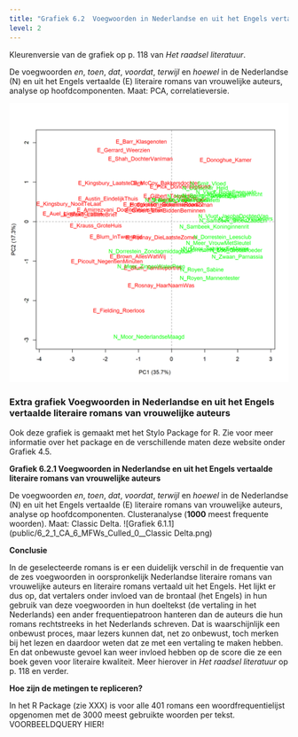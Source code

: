 ```yaml
---
title: "Grafiek 6.2  Voegwoorden in Nederlandse en uit het Engels vertaalde literaire romans van vrouwelijke auteurs"
level: 2
---
```


Kleurenversie van de grafiek op p. 118 van *Het raadsel literatuur*.

De voegwoorden *en*, *toen*, *dat*, *voordat*, *terwijl* en *hoewel* in de Nederlandse (N) en uit het Engels
vertaalde (E) literaire romans van vrouwelijke auteurs, analyse op hoofdcomponenten. Maat: PCA, correlatieversie.

![Grafiek 6.1](public/6_2_0_PCA_6_MFWs_Culled_0__PCA.png)

### **Extra grafiek Voegwoorden in Nederlandse en uit het Engels vertaalde literaire romans van vrouwelijke auteurs**
Ook deze grafiek is gemaakt met het Stylo Package for R. Zie voor meer informatie over het package en de verschillende maten deze website onder Grafiek 4.5.

**Grafiek 6.2.1 Voegwoorden in Nederlandse en uit het Engels vertaalde literaire romans van vrouwelijke auteurs**

De voegwoorden *en*, *toen*, *dat*, *voordat*, *terwijl* en *hoewel* in de Nederlandse (N) en uit het Engels
vertaalde (E) literaire romans van vrouwelijke auteurs, analyse op hoofdcomponenten. Clusteranalyse (**1000** meest frequente woorden). Maat: Classic Delta.
![Grafiek 6.1.1](public/6_2_1_CA_6_MFWs_Culled_0__Classic Delta.png)

**Conclusie**

In de geselecteerde romans is er een duidelijk verschil in de frequentie van de zes voegwoorden in oorspronkelijk Nederlandse literaire romans van vrouwelijke auteurs en literaire romans vertaald uit het Engels. Het lijkt er dus op, dat vertalers onder invloed van de brontaal (het Engels) in hun gebruik van deze voegwoorden in hun doeltekst (de vertaling in het Nederlands) een ander frequentiepatroon hanteren dan de auteurs die hun romans rechtstreeks in het Nederlands schreven. Dat is waarschijnlijk een onbewust proces, maar lezers kunnen dat, net zo onbewust, toch merken bij het lezen en daardoor weten dat ze met een vertaling te maken hebben. En dat onbewuste gevoel kan weer invloed hebben op de score die ze een boek geven voor literaire kwaliteit. Meer hierover in *Het raadsel literatuur* op p. 118 en verder.

**Hoe zijn de metingen te repliceren?**

In het R Package (zie XXX) is voor alle 401 romans een woordfrequentielijst opgenomen met de 3000 meest gebruikte woorden per tekst. VOORBEELDQUERY HIER!
